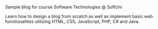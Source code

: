 Sample blog for course Software Technologies @ SoftUni

Learn how to design a blog from scratch as well as implement basic web functionalities utilizing HTML, CSS, JavaScript, PHP, C# and Java.

